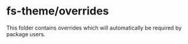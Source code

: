 # fs-theme/overrides

This folder contains overrides which will automatically be required by package users.
